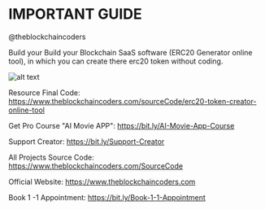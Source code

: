 # IMPORTANT GUIDE

@theblockchaincoders

Build your Build your Blockchain SaaS software (ERC20 Generator online tool), in which you can create there erc20 token without coding.

![alt text](https://www.daulathussain.com/wp-content/uploads/2023/08/create-erc20-token-online-generator.jpg)

Resource Final Code: https://www.theblockchaincoders.com/sourceCode/erc20-token-creator-online-tool

Get Pro Course "AI Movie APP": https://bit.ly/AI-Movie-App-Course

Support Creator: https://bit.ly/Support-Creator

All Projects Source Code: https://www.theblockchaincoders.com/SourceCode

Official Website: https://www.theblockchaincoders.com

Book 1 -1 Appointment: https://bit.ly/Book-1-1-Appointment
